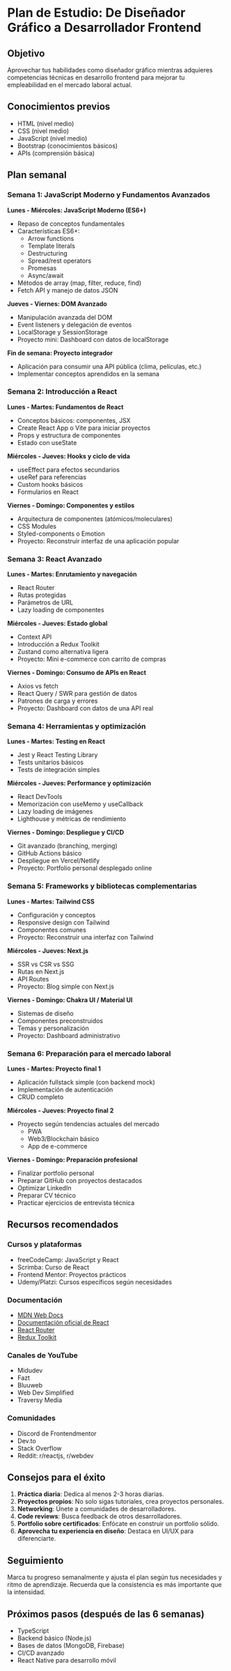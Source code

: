 # Plan de Estudio: De Diseñador Gráfico a Desarrollador Frontend

## Objetivo
Aprovechar tus habilidades como diseñador gráfico mientras adquieres competencias técnicas en desarrollo frontend para mejorar tu empleabilidad en el mercado laboral actual.

## Conocimientos previos
- HTML (nivel medio)
- CSS (nivel medio)
- JavaScript (nivel medio)
- Bootstrap (conocimientos básicos)
- APIs (comprensión básica)

## Plan semanal

### Semana 1: JavaScript Moderno y Fundamentos Avanzados
**Lunes - Miércoles: JavaScript Moderno (ES6+)**
- Repaso de conceptos fundamentales
- Características ES6+:
  - Arrow functions
  - Template literals
  - Destructuring
  - Spread/rest operators
  - Promesas
  - Async/await
- Métodos de array (map, filter, reduce, find)
- Fetch API y manejo de datos JSON

**Jueves - Viernes: DOM Avanzado**
- Manipulación avanzada del DOM
- Event listeners y delegación de eventos
- LocalStorage y SessionStorage
- Proyecto mini: Dashboard con datos de localStorage

**Fin de semana: Proyecto integrador**
- Aplicación para consumir una API pública (clima, películas, etc.)
- Implementar conceptos aprendidos en la semana

### Semana 2: Introducción a React
**Lunes - Martes: Fundamentos de React**
- Conceptos básicos: componentes, JSX
- Create React App o Vite para iniciar proyectos
- Props y estructura de componentes
- Estado con useState

**Miércoles - Jueves: Hooks y ciclo de vida**
- useEffect para efectos secundarios
- useRef para referencias
- Custom hooks básicos
- Formularios en React

**Viernes - Domingo: Componentes y estilos**
- Arquitectura de componentes (atómicos/moleculares)
- CSS Modules
- Styled-components o Emotion
- Proyecto: Reconstruir interfaz de una aplicación popular

### Semana 3: React Avanzado
**Lunes - Martes: Enrutamiento y navegación**
- React Router
- Rutas protegidas
- Parámetros de URL
- Lazy loading de componentes

**Miércoles - Jueves: Estado global**
- Context API
- Introducción a Redux Toolkit
- Zustand como alternativa ligera
- Proyecto: Mini e-commerce con carrito de compras

**Viernes - Domingo: Consumo de APIs en React**
- Axios vs fetch
- React Query / SWR para gestión de datos
- Patrones de carga y errores
- Proyecto: Dashboard con datos de una API real

### Semana 4: Herramientas y optimización
**Lunes - Martes: Testing en React**
- Jest y React Testing Library
- Tests unitarios básicos
- Tests de integración simples

**Miércoles - Jueves: Performance y optimización**
- React DevTools
- Memorización con useMemo y useCallback
- Lazy loading de imágenes
- Lighthouse y métricas de rendimiento

**Viernes - Domingo: Despliegue y CI/CD**
- Git avanzado (branching, merging)
- GitHub Actions básico
- Despliegue en Vercel/Netlify
- Proyecto: Portfolio personal desplegado online

### Semana 5: Frameworks y bibliotecas complementarias
**Lunes - Martes: Tailwind CSS**
- Configuración y conceptos
- Responsive design con Tailwind
- Componentes comunes
- Proyecto: Reconstruir una interfaz con Tailwind

**Miércoles - Jueves: Next.js**
- SSR vs CSR vs SSG
- Rutas en Next.js
- API Routes
- Proyecto: Blog simple con Next.js

**Viernes - Domingo: Chakra UI / Material UI**
- Sistemas de diseño
- Componentes preconstruidos
- Temas y personalización
- Proyecto: Dashboard administrativo

### Semana 6: Preparación para el mercado laboral
**Lunes - Martes: Proyecto final 1**
- Aplicación fullstack simple (con backend mock)
- Implementación de autenticación
- CRUD completo

**Miércoles - Jueves: Proyecto final 2**
- Proyecto según tendencias actuales del mercado
  - PWA
  - Web3/Blockchain básico
  - App de e-commerce

**Viernes - Domingo: Preparación profesional**
- Finalizar portfolio personal
- Preparar GitHub con proyectos destacados
- Optimizar LinkedIn
- Preparar CV técnico
- Practicar ejercicios de entrevista técnica

## Recursos recomendados

### Cursos y plataformas
- freeCodeCamp: JavaScript y React
- Scrimba: Curso de React
- Frontend Mentor: Proyectos prácticos
- Udemy/Platzi: Cursos específicos según necesidades

### Documentación
- [MDN Web Docs](https://developer.mozilla.org/es/)
- [Documentación oficial de React](https://es.reactjs.org/)
- [React Router](https://reactrouter.com/)
- [Redux Toolkit](https://redux-toolkit.js.org/)

### Canales de YouTube
- Midudev
- Fazt
- Bluuweb
- Web Dev Simplified
- Traversy Media

### Comunidades
- Discord de Frontendmentor
- Dev.to
- Stack Overflow
- Reddit: r/reactjs, r/webdev

## Consejos para el éxito
1. **Práctica diaria**: Dedica al menos 2-3 horas diarias.
2. **Proyectos propios**: No solo sigas tutoriales, crea proyectos personales.
3. **Networking**: Únete a comunidades de desarrolladores.
4. **Code reviews**: Busca feedback de otros desarrolladores.
5. **Portfolio sobre certificados**: Enfócate en construir un portfolio sólido.
6. **Aprovecha tu experiencia en diseño**: Destaca en UI/UX para diferenciarte.

## Seguimiento
Marca tu progreso semanalmente y ajusta el plan según tus necesidades y ritmo de aprendizaje. Recuerda que la consistencia es más importante que la intensidad.

## Próximos pasos (después de las 6 semanas)
- TypeScript
- Backend básico (Node.js)
- Bases de datos (MongoDB, Firebase)
- CI/CD avanzado
- React Native para desarrollo móvil